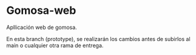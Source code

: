 # Gomosa-web
Apllicación web de gomosa.

En esta branch (prototype), se realizarán los cambios antes de subirlos al main o cualquier otra rama de entrega.
